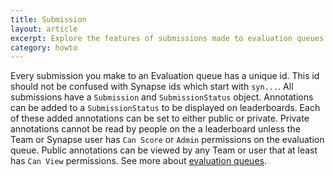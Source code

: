 ```yaml
---
title: Submission
layout: article
excerpt: Explore the features of submissions made to evaluation queues
category: howto
---
```


<style>
#image {
    width: 50%;
}
</style>

Every submission you make to an Evaluation queue has a unique id.  This id should not be confused with Synapse ids which start with `syn...`.  All submissions have a `Submission` and `SubmissionStatus` object.  Annotations can be added to a `SubmissionStatus` to be displayed on leaderboards.  Each of these added annotations can be set to either public or private.  Private annotations cannot be read by people on the a leaderboard unless the Team or Synapse user has `Can Score` or `Admin` permissions on the evaluation queue.  Public annotations can be viewed by any Team or user that at least has `Can View` permissions.  See more about [evaluation queues](evaluation_queues.md).
